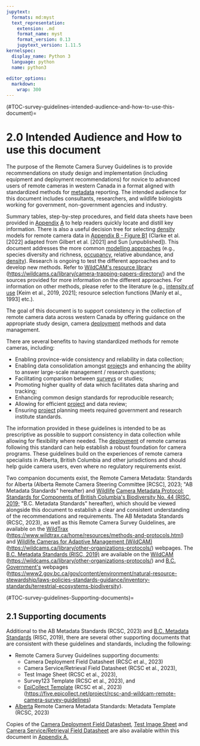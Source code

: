 ```yaml
---
jupytext:
  formats: md:myst
  text_representation:
    extension: .md
    format_name: myst
    format_version: 0.13
    jupytext_version: 1.11.5
kernelspec:
  display_name: Python 3
  language: python
  name: python3
  
editor_options: 
  markdown: 
    wrap: 300
---
```

(#TOC-survey-guidelines-intended-audience-and-how-to-use-this-document)=
# 2.0 Intended Audience and How to use this document

The purpose of the Remote Camera Survey Guidelines is to provide recommendations on study design and implementation (including equipment and deployment recommendations) for novice to advanced users of remote cameras in western Canada in a format aligned with standardized methods for [metadata](#Metadata) reporting. The intended audience for this document includes consultants, researchers, and wildlife biologists working for government, non-government agencies and industry.

Summary tables, step-by-step procedures, and field data sheets have been provided in [Appendix](#appendix-a) [A](#_heading=h.3oy7u29) to help readers quickly locate and distill key information. There is also a useful decision tree for selecting [density](#density) models for remote camera data in [Appendix B - Figure B1](https://ualbertaca-my.sharepoint.com/personal/cjsteven_ualberta_ca/Documents/Adapted#_Figure_B1._) (Clarke et al. [2022] adapted from Gilbert et al. [2021] and Sun [unpublished]). This document addresses the more common [modelling approaches](#Mods_Modelling_approach) (e.g., species diversity and richness, [occupancy](#Occupancy), relative abundance, and [density](#density)). Research is ongoing to test the different approaches and to develop new methods. Refer to [WildCAM's resource library](https://wildcams.ca/library/camera-trapping-papers-directory/) (<https://wildcams.ca/library/camera-trapping-papers-directory/>) and the sources provided for more information on the different approaches. For information on other methods, please refer to the literature (e.g., [intensity of use](#Intensity_of_use) [Keim et al., 2019, 2021]; resource selection functions [Manly et al., 1993] etc.).

The goal of this document is to support consistency in the collection of remote camera data across western Canada by offering guidance on the appropriate study design, camera [deployment](#Heirch_Deployment) methods and data management.

There are several benefits to having standardized methods for remote cameras, including:

-   Enabling province-wide consistency and reliability in data collection;
-   Enabling data consolidation amongst [project](#project)s and enhancing the ability to answer large-scale management / research questions;
-   Facilitating comparison between [surveys](#survey) or studies;
-   Promoting higher quality of data which facilitates data sharing and tracking;
-   Enhancing common design standards for reproducible research;
-   Allowing for efficient [project](#project) and data review;
-   Ensuring [project](#project) planning meets required government and research institute standards.

The information provided in these guidelines is intended to be as prescriptive as possible to support consistency in data collection while allowing for flexibility where needed. The [deployment](#Heirch_Deployment) of remote cameras following this standard can help establish a robust foundation for camera programs. These guidelines build on the experiences of remote camera specialists in Alberta, British Columbia and other jurisdictions and should help guide camera users, even where no regulatory requirements exist.

Two companion documents exist, the Remote Camera Metadata: Standards for Alberta (Alberta Remote Camera Steering Committee [RCSC], 2023; "AB Metadata Standards" hereafter) and [Wildlife](https://www2.gov.bc.ca/assets/gov/environment/natural-resource-stewardship/nr-laws-policy/risc/wcmp_v1.pdf) [Camera Metadata Protocol: Standards for Components of British Columbia's Biodiversity No. 44 (RISC, 2019;](https://www2.gov.bc.ca/assets/gov/environment/natural-resource-stewardship/nr-laws-policy/risc/wcmp_v1.pdf) "B.C. Metadata Standards" hereafter), which should be viewed alongside this document to establish a clear and consistent understanding of the recommendations and requirements. The AB Metadata Standards (RCSC, 2023), as well as this Remote Camera Survey Guidelines, are available on the [WildTrax](https://www.wildtrax.ca/home/resources/methods-and-protocols.html) (<https://www.wildtrax.ca/home/resources/methods-and-protocols.html>) and [Wildlife Cameras for Adaptive Management (WildCAM)](https://wildcams.ca/library/other-organizations-protocols/) (<https://wildcams.ca/library/other-organizations-protocols/>) webpages. The [B.C. Metadata Standards (RISC, 2019)](https://www2.gov.bc.ca/assets/gov/environment/natural-resource-stewardship/nr-laws-policy/risc/wcmp_v1.pdf) are available on the [WildCAM](https://wildcams.ca/library/other-organizations-protocols/) (<https://wildcams.ca/library/other-organizations-protocols/>) and [B.C. Government's](https://www2.gov.bc.ca/gov/content/environment/natural-resource-stewardship/laws-policies-standards-guidance/inventory-standards/terrestrial-ecosystems-biodiversity) webpages (<https://www2.gov.bc.ca/gov/content/environment/natural-resource-stewardship/laws-policies-standards-guidance/inventory-standards/terrestrial-ecosystems-biodiversity>).

(#TOC-survey-guidelines-Supporting-documents)=
## 2.1 Supporting documents

Additional to the AB Metadata Standards (RCSC, 2023) and [B.C. Metadata Standards](https://www2.gov.bc.ca/assets/gov/environment/natural-resource-stewardship/nr-laws-policy/risc/wcmp_v1.pdf) (RISC, 2019), there are several other supporting documents that are consistent with these guidelines and standards, including the following:

-   Remote Camera Survey Guidelines supporting documents:
    -   Camera Deployment Field Datasheet (RCSC et al., 2023)
    -   Camera Service/Retrieval Field Datasheet (RCSC et al., 2023),
    -   Test Image Sheet (RCSC et al., 2023),
    -   Survey123 Template (RCSC et al., 2023), and
    -   [EpiCollect Template](https://five.epicollect.net/project/rcsc-and-wildcam-remote-camera-survey-guidelines) (RCSC et al., 2023) (<https://five.epicollect.net/project/rcsc-and-wildcam-remote-camera-survey-guidelines>)
-   [Alberta](https://docs.google.com/spreadsheets/d/1D0dIQY1pu5rwxHs_HC-0bRXScWWE7A2O/edit?usp=drive_link&ouid=104398155365933821384&rtpof=true&sd=true) Remote Camera Metadata Standards: Metadata Template (RCSC, 2023)

Copies of the [Camera Deployment Field Datasheet](#camera-deployment-field-datasheet), [Test Image Sheet](#_Test_image_sheet) and [Camera Service/Retrieval Field Datasheet](#appendix-b) are also available within this document in [Appendix A.](#appendix-a)

